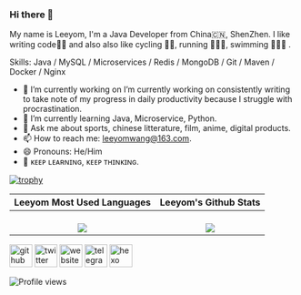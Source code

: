 ### Hi there 👋
My name is Leeyom, I'm a Java Developer from China🇨🇳, ShenZhen. 
I like writing code👨‍💻 and also also like cycling 🚴‍♂️, running 🏃🏻‍♂️, swimming 🏊🏻‍♂️ .

Skills: Java / MySQL / Microservices / Redis / MongoDB / Git / Maven / Docker / Nginx

- 🔭 I’m currently working on I’m currently working on consistently writing to take note of my progress in daily productivity because I struggle with procrastination. 
- 🌱 I’m currently learning Java, Microservice, Python. 
- 💬 Ask me about sports, chinese litterature, film, anime, digital products. 
- 📫 How to reach me: leeyomwang@163.com. 
- 😄 Pronouns: He/Him 
- 🤩 ᴋᴇᴇᴘ ʟᴇᴀʀɴɪɴɢ, ᴋᴇᴇᴘ ᴛʜɪɴᴋɪɴɢ.


[![trophy](https://github-profile-trophy.vercel.app/?username=superleeyom)](https://github.com/ryo-ma/github-profile-trophy)

|                   **Leeyom Most Used Languages**                    |                **Leeyom's Github Stats**                |
| :----------------------------------------------------------: | :----------------------------------------------------------: |
| <a href="https://github.com/superleeyom/superleeyom"><br/>  <img align="center" src="https://github-readme-stats.vercel.app/api/top-langs/?username=superleeyom&hide=html&hide_border=true&hide_title=true" /><br/></a> | <a href="https://github.com/superleeyom/superleeyom"><br/>  <img align="center" src="https://github-readme-stats.vercel.app/api?username=superleeyom&show_icons=true&count_private=true&include_all_commits=true&hide_border=true&hide_title=true" /><br/></a> |


[<img src='https://cdn.jsdelivr.net/npm/simple-icons@3.0.1/icons/github.svg' alt='github' height='40'>](https://github.com/superleeyom)  [<img src='https://cdn.jsdelivr.net/npm/simple-icons@3.0.1/icons/twitter.svg' alt='twitter' height='40'>](https://twitter.com/super_leeyom)  [<img src='https://cdn.jsdelivr.net/npm/simple-icons@3.0.1/icons/icloud.svg' alt='website' height='40'>](https://www.leeyom.top/blog)  [<img src='https://cdn.jsdelivr.net/npm/simple-icons@3.0.1/icons/telegram.svg' alt='telegram' height='40'>](https://t.me/super_leeyom)  [<img src='https://cdn.jsdelivr.net/npm/simple-icons@3.0.1/icons/hexo.svg' alt='hexo' height='40'>](https://www.leeyom.top/)  

![Profile views](https://gpvc.arturio.dev/superleeyom)  
